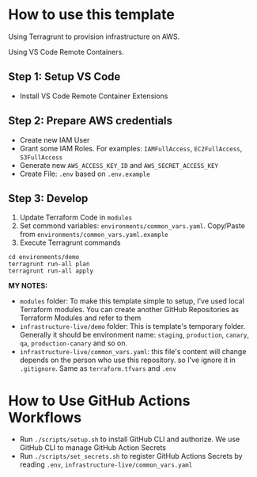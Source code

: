 # How to use this template

Using Terragrunt to provision infrastructure on AWS.

Using VS Code Remote Containers.

## Step 1: Setup VS Code

- Install VS Code Remote Container Extensions

## Step 2: Prepare AWS credentials

- Create new IAM User
- Grant some IAM Roles. For examples: `IAMFullAccess`, `EC2FullAccess`, `S3FullAccess`
- Generate new `AWS_ACCESS_KEY_ID` and `AWS_SECRET_ACCESS_KEY`
- Create File: `.env` based on `.env.example`

## Step 3: Develop

1. Update Terraform Code in `modules`
2. Set commond variables: `environments/common_vars.yaml`. Copy/Paste from `environments/common_vars.yaml.example`
3. Execute Terragrunt commands

```
cd environments/demo
terragrunt run-all plan
terragrunt run-all apply
```

**MY NOTES:**

- `modules` folder: To make this template simple to setup, I've used local Terraform modules. You can create another GitHub Repositories as Terraform Modules and refer to them
- `infrastructure-live/demo` folder: This is template's temporary folder. Generally it should be environment name: `staging`, `production`, `canary`, `qa`, `production-canary` and so on.
- `infrastructure-live/common_vars.yaml`: this file's content will change depends on the person who use this repository. so I've ignore it in `.gitignore`. Same as `terraform.tfvars` and `.env`

# How to Use GitHub Actions Workflows

- Run `./scripts/setup.sh` to install GitHub CLI and authorize. We use GitHub CLI to manage GitHub Action Secrets
- Run `./scripts/set_secrets.sh` to register GitHub Actions Secrets by reading `.env`, `infrastructure-live/common_vars.yaml`
